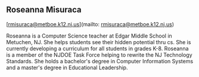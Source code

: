 ## Roseanna Misuraca

[rmisuraca@metboe.k12.nj.us](mailto: rmisuraca@metboe.k12.nj.us)

Roseanna is a Computer Science teacher at Edgar Middle School in Metuchen, NJ.  She helps students see their hidden potential thru cs. She is currently developing a curriculum for all students in grades K-8.  Roseanna is a member of the NJDOE Task Force helping to rewrite the NJ Technology Standards.  She holds a bachelor's degree in Computer Information Systems and a master's degree in Educational Leadership.
